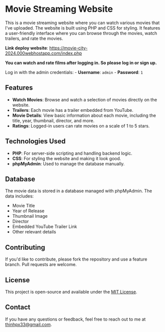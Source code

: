 # Movie Streaming Website

This is a movie streaming website where you can watch various movies that I've uploaded. The website is built using PHP and CSS for styling. It features a user-friendly interface where you can browse through the movies, watch trailers, and rate the movies.

**Link deploy website**: https://movie-city-2024.000webhostapp.com/index.php

**You can watch and rate films after logging in. So please log in or sign up.**

Log in with the admin credentials:
    - **Username**: `admin`
    - **Password**: `1`


## Features

- **Watch Movies**: Browse and watch a selection of movies directly on the website.
- **Trailers**: Each movie has a trailer embedded from YouTube.
- **Movie Details**: View basic information about each movie, including the title, year, thumbnail, director, and more.
- **Ratings**: Logged-in users can rate movies on a scale of 1 to 5 stars.

## Technologies Used

- **PHP**: For server-side scripting and handling backend logic.
- **CSS**: For styling the website and making it look good.
- **phpMyAdmin**: Used to manage the database manually.

## Database

The movie data is stored in a database managed with phpMyAdmin. The data includes:

- Movie Title
- Year of Release
- Thumbnail Image
- Director
- Embedded YouTube Trailer Link
- Other relevant details

## Contributing

If you'd like to contribute, please fork the repository and use a feature branch. Pull requests are welcome.

## License

This project is open-source and available under the [MIT License](LICENSE).

## Contact

If you have any questions or feedback, feel free to reach out to me at thinhpx33@gmail.com.

